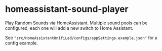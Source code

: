 # homeassistant-sound-player
Play Random Sounds via HomeAssistant.
Multiple sound pools can be configured, each one will add a new switch to Home Assistant.

See `"src/HomeAssistantUnifiLed/configs/appSettings.example.json"` for a config example.
